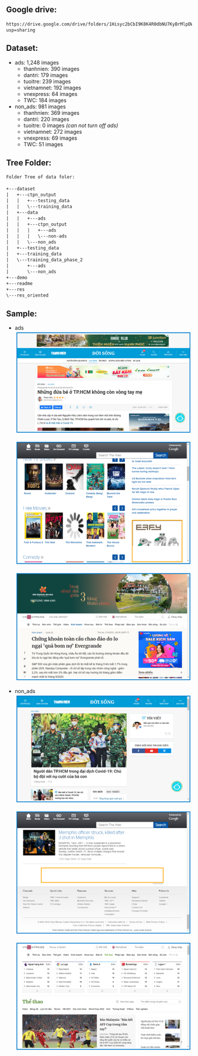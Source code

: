 ## Google drive: 
```
https://drive.google.com/drive/folders/1Hisyc2bCbI9K8K4R0dbNU7KyBrMlpDWH?usp=sharing
```
## Dataset:
-   ads: 1,248 images
    <ul>
    <li>thanhnien: 390 images</li>
    <li>dantri: 179 images</li>
    <li>tuoitre: 239 images</li>
    <li>vietnamnet: 192 images</li>
    <li>vnexpress: 64 images</li>
    <li>TWC: 184 images</li>
    </ul>
-   non_ads: 981 images
    <ul>
    <li>thanhnien: 369 images</li>
    <li>dantri: 220 images</li>
    <li>tuoitre: 0 images <i>(can not turn off ads)</i></li>
    <li>vietnamnet: 272 images</li>
    <li>vnexpress: 69 images</li>
    <li>TWC: 51 images</li>
    </ul>
## Tree Folder:
```
Folder Tree of data foler:

+---dataset
|   +---ctpn_output
|   |   +---testing_data
|   |   \---training_data
|   +---data
|   |   +---ads
|   |   +---ctpn_output
|   |   |   +---ads
|   |   |   \---non-ads
|   |   \---non_ads
|   +---testing_data
|   +---training_data
|   \---training_data_phase_2
|       +---ads
|       \---non_ads
+---demo
+---readme
+---res
\---res_oriented

```
## Sample:
-   ads
    <div>
    <p style="align:center;border:2px solid #007acc;margin: 4px"><img src="./figures/ads_thanhnien_388.png"></p>
    <br>
    <p style="align:center;border:2px solid #007acc;margin: 4px"><img src="./figures/ads_TWC_122.png"></p>
    <br>
    <p style="align:center;border:2px solid #007acc;margin: 4px"><img src="./figures/ads_vnexpress_25.png"></p>
    </div>
    <br>
-   non_ads
    <div>
    <p style="align:center;border:2px solid #007acc;margin: 4px"><img src="./figures/non_ads_thanhnien_45.png"></p>
    <br>
    <p style="align:center;border:2px solid #007acc;margin: 4px"><img src="./figures/non_ads_TWC_32.png"></p>
    <br>
    <p style="align:center;border:2px solid #007acc;margin: 4px"><img src="./figures/non_ads_vnexpress_32.png"></p>
    </div>
  
